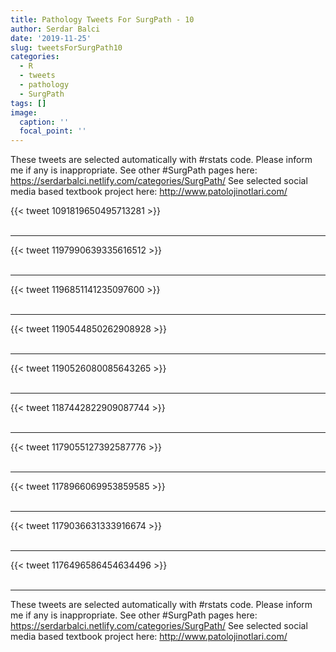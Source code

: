 ```yaml
---
title: Pathology Tweets For SurgPath - 10
author: Serdar Balci
date: '2019-11-25'
slug: tweetsForSurgPath10
categories:
  - R
  - tweets
  - pathology
  - SurgPath
tags: []
image:
  caption: ''
  focal_point: ''
---
```



These tweets are selected automatically with #rstats code. Please inform me if any is inappropriate.
See other #SurgPath pages here: https://serdarbalci.netlify.com/categories/SurgPath/ 
See selected social media based textbook project here: http://www.patolojinotlari.com/

{{< tweet 1091819650495713281 >}}
<br>
<br>
<hr>
{{< tweet 1197990639335616512 >}}
<br>
<br>
<hr>
{{< tweet 1196851141235097600 >}}
<br>
<br>
<hr>
{{< tweet 1190544850262908928 >}}
<br>
<br>
<hr>
{{< tweet 1190526080085643265 >}}
<br>
<br>
<hr>
{{< tweet 1187442822909087744 >}}
<br>
<br>
<hr>
{{< tweet 1179055127392587776 >}}
<br>
<br>
<hr>
{{< tweet 1178966069953859585 >}}
<br>
<br>
<hr>
{{< tweet 1179036631333916674 >}}
<br>
<br>
<hr>
{{< tweet 1176496586454634496 >}}
<br>
<br>
<hr>


These tweets are selected automatically with #rstats code. Please inform me if any is inappropriate.
See other #SurgPath pages here: https://serdarbalci.netlify.com/categories/SurgPath/ 
See selected social media based textbook project here: http://www.patolojinotlari.com/
